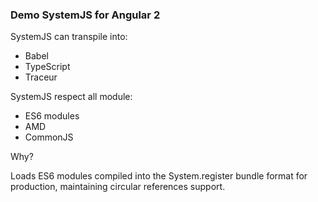 ### Demo SystemJS for Angular 2


SystemJS can transpile into:
 
+ Babel
+ TypeScript
+ Traceur


SystemJS respect all module:

 + ES6 modules
 + AMD
 + CommonJS

 Why?
 
Loads ES6 modules compiled into the System.register bundle format for production, maintaining circular references support.